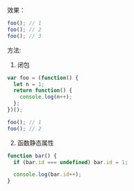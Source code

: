 效果：

```js
foo(); // 1
foo(); // 2
foo(); // 3
```

方法:

1. 闭包

```js
var foo = (function() {
  let n = 1;
  return function() {
    console.log(n++);
  };
})();

foo(); // 1
foo(); // 2
```

2. 函数静态属性

```js
function bar() {
  if (bar.id === undefined) bar.id = 1;

  console.log(bar.id++);
}
```
